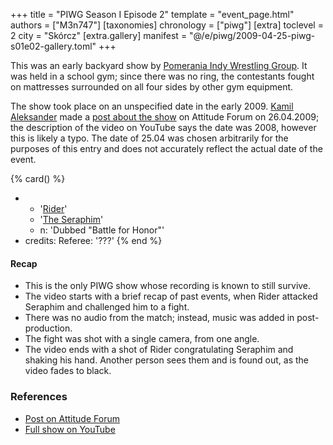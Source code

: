 +++
title = "PIWG Season I Episode 2"
template = "event_page.html"
authors = ["M3n747"]
[taxonomies]
chronology = ["piwg"]
[extra]
toclevel = 2
city = "Skórcz"
[extra.gallery]
manifest = "@/e/piwg/2009-04-25-piwg-s01e02-gallery.toml"
+++

This was an early backyard show by [Pomerania Indy Wrestling Group](@/o/piwg.md). It was held in a school gym; since there was no ring, the contestants fought on mattresses surrounded on all four sides by other gym equipment.

The show took place on an unspecified date in the early 2009. [Kamil Aleksander](@/w/kamil-aleksander.md) made a [post about the show][post-na-atti] on Attitude Forum on 26.04.2009; the description of the video on YouTube says the date was 2008, however this is likely a typo. The date of 25.04 was chosen arbitrarily for the purposes of this entry and does not accurately reflect the actual date of the event.

{% card() %}
- - '[Rider](@/w/asmund.md)'
  - '[The Seraphim](@/w/kamil-aleksander.md)'
  - n: 'Dubbed "Battle for Honor"'
- credits:
    Referee: '???'
{% end %}

#### Recap

* This is the only PIWG show whose recording is known to still survive.
* The video starts with a brief recap of past events, when Rider attacked Seraphim and challenged him to a fight.
* There was no audio from the match; instead, music was added in post-production.
* The fight was shot with a single camera, from one angle.
* The video ends with a shot of Rider congratulating Seraphim and shaking his hand. Another person sees them and is found out, as the video fades to black.

### References

* [Post on Attitude Forum][post-na-atti]
* [Full show on YouTube](https://www.youtube.com/watch?v=NMrsPoIA-R4)

[post-na-atti]: https://forum.wrestling.pl/topic/15001-piwg-sezon-i-epizod-2/
